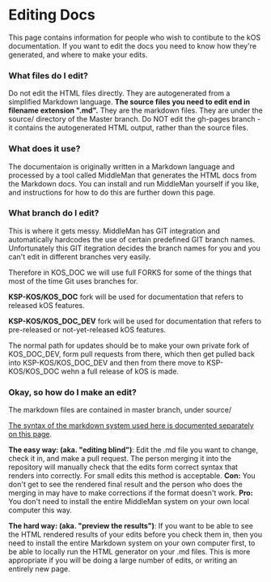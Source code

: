 Editing Docs
============

This page contains information for people who wish to contibute to the kOS documentation.
If you want to edit the docs you need to know how they're generated, and where to make
your edits.

### What files do I edit?

Do not edit the HTML files directly.  They are autogenerated from a simplified Markdown language.
**The source files you need to edit end in filename extension ".md".**  They are the markdown
files. They are under the source/ directory of the Master branch.  Do NOT edit the gh-pages
branch - it contains the autogenerated HTML output, rather than the source files.

### What does it use?

The documentaion is originally written in a Markdown language and processed by a tool called MiddleMan that
generates the HTML docs from the Markdown docs.  You can install and run MiddleMan yourself if you like, and
instructions for how to do this are further down this page.

### What branch do I edit?

This is where it gets messy.  MiddleMan has GIT integration and automatically hardcodes the use
of certain predefined GIT branch names.  Unfortunately this GIT itegration decides the branch names for
you and you can't edit in different branches very easily.

Therefore in KOS_DOC we will use full FORKS for some of the things that most of the time Git uses
branches for.

**KSP-KOS/KOS_DOC** fork will be used for documentation that refers to released kOS features.

**KSP-KOS/KOS_DOC_DEV** fork will be used for documentation that refers to pre-released or not-yet-released kOS features.

The normal path for updates should be to make your own private fork of KOS_DOC_DEV, form pull requests from
there, which then get pulled back into KSP-KOS/KOS_DOC_DEV and then from there move to KSP-KOS/KOS_DOC wehn
a full release of kOS is made.

### Okay, so how do I make an edit?

The markdown files are contained in master branch, under source/

[The syntax of the markdown system used here is documented separately on this page](markdown_syntax.md).

**The easy way: (aka. "editing blind")**:  Edit the .md file you want to change, check it in, and make a pull request.
The person merging it into the repository will manually check that the edits form correct syntax that renders into correctly.
For small edits this method is acceptable.  **Con:** You don't get to see the rendered final result and the person who does
the merging in may have to make corrections if the format doesn't work.  **Pro:** You don't need to install the entire
MiddleMan system on your own local computer this way.

**The hard way: (aka. "preview the results")**:  If you want to be able to see the HTML rendered results of your edits
before you check them in, then you need to install the entire Markdown system on your own computer first,
to be able to locally run the HTML generator on your .md files.  This is more appropriate if you will be doing a large
number of edits, or writing an entirely new page.


